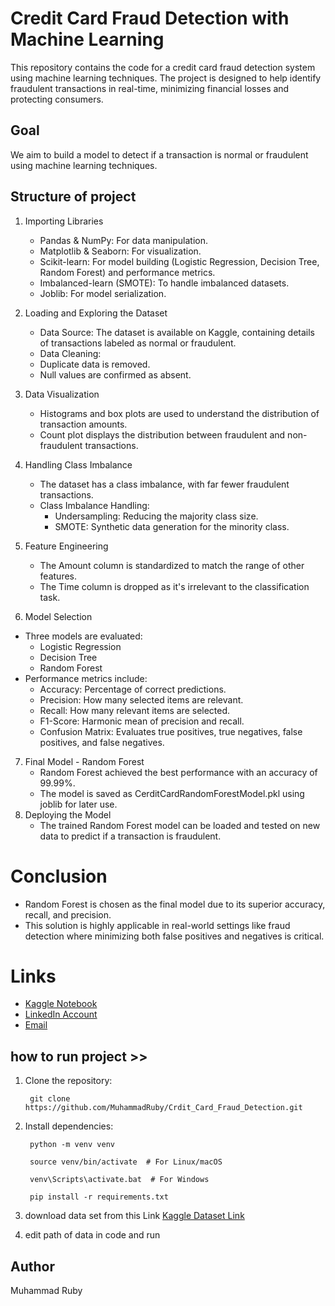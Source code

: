 
# Credit Card Fraud Detection with Machine Learning

This repository contains the code for a credit card fraud detection system using machine learning techniques. The project is designed to help identify fraudulent transactions in real-time, minimizing financial losses and protecting consumers.

## Goal
We aim to build a model to detect if a transaction is normal or fraudulent using machine learning techniques.

## Structure of project
1. Importing Libraries
    - Pandas & NumPy: For data manipulation.
    - Matplotlib & Seaborn: For visualization.
    - Scikit-learn: For model building (Logistic Regression, Decision    Tree,  Random Forest) and performance metrics.
    - Imbalanced-learn (SMOTE): To handle imbalanced datasets.
    - Joblib: For model serialization.
2. Loading and Exploring the Dataset
    - Data Source: The dataset is available on Kaggle, containing  details of transactions labeled as normal or fraudulent.
    - Data Cleaning:
     * Duplicate data is removed.
     * Null values are confirmed as absent.
3. Data Visualization
    - Histograms and box plots are used to understand the distribution of transaction amounts.
    - Count plot displays the distribution between fraudulent and  non-fraudulent transactions.
4. Handling Class Imbalance
    - The dataset has a class imbalance, with far fewer fraudulent transactions.
    - Class Imbalance Handling:
        * Undersampling: Reducing the majority class size.
        * SMOTE: Synthetic data generation for the minority class.

5. Feature Engineering
    - The Amount column is standardized to match the range of other features.
    - The Time column is dropped as it's irrelevant to the classification task.
6. Model Selection
- Three models are evaluated:
    * Logistic Regression
    * Decision Tree
    * Random Forest
- Performance metrics include:
    * Accuracy: Percentage of correct predictions.
    * Precision: How many selected items are relevant.
    * Recall: How many relevant items are selected.
    * F1-Score: Harmonic mean of precision and recall.
    * Confusion Matrix: Evaluates true positives, true negatives, false positives, and false negatives.
7. Final Model - Random Forest
    - Random Forest achieved the best performance with an accuracy of 99.99%.
    - The model is saved as CerditCardRandomForestModel.pkl using joblib for later use.
8. Deploying the Model
    - The trained Random Forest model can be loaded and tested on new data to predict if a transaction is fraudulent.
# Conclusion
  - Random Forest is chosen as the final model due to its superior accuracy, recall, and precision.
  - This solution is highly applicable in real-world settings like fraud detection where minimizing both false positives and negatives is critical.

# Links 
- [Kaggle Notebook](https://www.kaggle.com/code/muhammadrubymuhammad/creditcardfrauddetection?scriptVersionId=199660855)
- [LinkedIn Account](https://www.linkedin.com/in/muhammad-ruby-muhammad)
- [Email](mohamedroby831@gmail.com)

## how to run project >>


1. Clone the repository:

        git clone https://github.com/MuhammadRuby/Crdit_Card_Fraud_Detection.git 

2. Install dependencies:

        python -m venv venv
        
        source venv/bin/activate  # For Linux/macOS
        
        venv\Scripts\activate.bat  # For Windows
        
        pip install -r requirements.txt

3. download data set from this Link [Kaggle Dataset Link](https://www.kaggle.com/datasets/mlg-ulb/creditcardfraud)
4. edit path of data in code and run 


## Author
Muhammad Ruby

